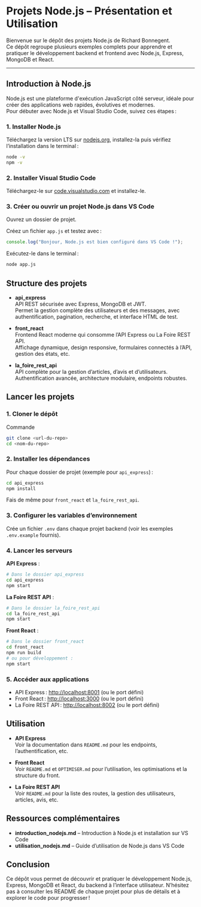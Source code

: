 # Projets Node.js – Présentation et Utilisation

Bienvenue sur le dépôt des projets Node.js de Richard Bonnegent.  
Ce dépôt regroupe plusieurs exemples complets pour apprendre et pratiquer le développement backend et frontend avec Node.js, Express, MongoDB et React.

---

## Introduction à Node.js

Node.js est une plateforme d'exécution JavaScript côté serveur, idéale pour créer des applications web rapides, évolutives et modernes.  
Pour débuter avec Node.js et Visual Studio Code, suivez ces étapes :

### 1. **Installer Node.js**

Téléchargez la version LTS sur [nodejs.org](https://nodejs.org/), installez-la puis vérifiez l’installation dans le terminal :

  ```bash
  node -v
  npm -v
  ```

### 2. Installer Visual Studio Code

Téléchargez-le sur [code.visualstudio.com](https://code.visualstudio.com/) et installez-le.

### 3. Créer ou ouvrir un projet Node.js dans VS Code

Ouvrez un dossier de projet.

Créez un fichier `app.js` et testez avec :

  ```javascript
  console.log("Bonjour, Node.js est bien configuré dans VS Code !");
  ```

Exécutez-le dans le terminal :

  ```bash
  node app.js
  ```

## Structure des projets

- **api_express**  
  API REST sécurisée avec Express, MongoDB et JWT.  
  Permet la gestion complète des utilisateurs et des messages, avec authentification, pagination, recherche, et interface HTML de test.

- **front_react**  
  Frontend React moderne qui consomme l’API Express ou La Foire REST API.  
  Affichage dynamique, design responsive, formulaires connectés à l’API, gestion des états, etc.

- **la_foire_rest_api**  
  API complète pour la gestion d’articles, d’avis et d’utilisateurs.  
  Authentification avancée, architecture modulaire, endpoints robustes.

## Lancer les projets

### 1. Cloner le dépôt

Commande

  ```bash
  git clone <url-du-repo>
  cd <nom-du-repo>
  ```

### 2. Installer les dépendances

Pour chaque dossier de projet (exemple pour `api_express`) :

  ```bash
  cd api_express
  npm install
  ```

Fais de même pour `front_react` et `la_foire_rest_api`.

### 3. Configurer les variables d’environnement

Crée un fichier `.env` dans chaque projet backend (voir les exemples `.env.example` fournis).

### 4. Lancer les serveurs

**API Express** :

  ```bash
  # Dans le dossier api_express
  cd api_express
  npm start
  ```

**La Foire REST API** :

  ```bash
  # Dans le dossier la_foire_rest_api
  cd la_foire_rest_api
  npm start
  ```

**Front React** :

  ```bash
  # Dans le dossier front_react
  cd front_react
  npm run build
  # ou pour développement :
  npm start
  ```

### 5. Accéder aux applications

- API Express : [http://localhost:8001](http://localhost:8001) (ou le port défini)
- Front React : [http://localhost:3000](http://localhost:3000) (ou le port défini)
- La Foire REST API : [http://localhost:8002](http://localhost:8002) (ou le port défini)

## Utilisation

- **API Express**  
  Voir la documentation dans `README.md` pour les endpoints, l’authentification, etc.

- **Front React**  
  Voir `README.md` et `OPTIMISER.md` pour l’utilisation, les optimisations et la structure du front.

- **La Foire REST API**  
  Voir `README.md` pour la liste des routes, la gestion des utilisateurs, articles, avis, etc.

## Ressources complémentaires

- **introduction_nodejs.md** – Introduction à Node.js et installation sur VS Code
- **utilisation_nodejs.md** – Guide d’utilisation de Node.js dans VS Code

## Conclusion

Ce dépôt vous permet de découvrir et pratiquer le développement Node.js, Express, MongoDB et React, du backend à l’interface utilisateur.
N’hésitez pas à consulter les README de chaque projet pour plus de détails et à explorer le code pour progresser !